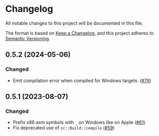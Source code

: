 # Changelog

All notable changes to this project will be documented in this file.

The format is based on [Keep a Changelog](https://keepachangelog.com/en/1.0.0/),
and this project adheres to [Semantic Versioning](https://semver.org/spec/v2.0.0.html).

## 0.5.2 (2024-05-06)
### Changed
- Emit compilation error when compiled for Windows targets. ([#79])

[#79]: https://github.com/RustCrypto/asm-hashes/pull/79

## 0.5.1 (2023-08-07)
### Changed
- Prefix x86 asm symbols with `_` on Windows like on Apple ([#61])
- Fix deprecated use of `cc::Build::compile` ([#59])

[#61]: https://github.com/RustCrypto/asm-hashes/pull/61
[#59]: https://github.com/RustCrypto/asm-hashes/pull/59
